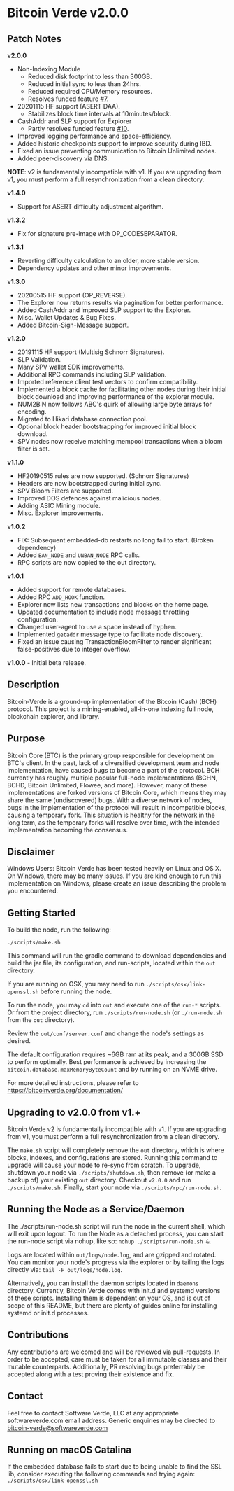 # Bitcoin Verde v2.0.0

## Patch Notes

**v2.0.0**
- Non-Indexing Module
    - Reduced disk footprint to less than 300GB.
    - Reduced initial sync to less than 24hrs.
    - Reduced required CPU/Memory resources.
    - Resolves funded feature [#7][i7].
- 20201115 HF support (ASERT DAA).
    - Stabilizes block time intervals at 10minutes/block.
- CashAddr and SLP support for Explorer
    - Partly resolves funded feature [#10][i10].
- Improved logging performance and space-efficiency.
- Added historic checkpoints support to improve security during IBD.
- Fixed an issue preventing communication to Bitcoin Unlimited nodes.
- Added peer-discovery via DNS.

**NOTE**: v2 is fundamentally incompatible with v1.
If you are upgrading from v1, you must perform a full resynchronization from a clean directory.

[i7]: https://github.com/softwareverde/bitcoin-verde/issues/7
[i10]: https://github.com/softwareverde/bitcoin-verde/issues/10

**v1.4.0**
- Support for ASERT difficulty adjustment algorithm.

**v1.3.2**
- Fix for signature pre-image with OP_CODESEPARATOR.

**v1.3.1**
- Reverting difficulty calculation to an older, more stable version.
- Dependency updates and other minor improvements.

**v1.3.0**
- 20200515 HF support (OP_REVERSE).
- The Explorer now returns results via pagination for better performance.
- Added CashAddr and improved SLP support to the Explorer.
- Misc. Wallet Updates & Bug Fixes.
- Added Bitcoin-Sign-Message support.


**v1.2.0**
- 20191115 HF support (Multisig Schnorr Signatures).
- SLP Validation.
- Many SPV wallet SDK improvements.
- Additional RPC commands including SLP validation.
- Imported reference client test vectors to confirm compatibility.
- Implemented a block cache for facilitating other nodes during their initial block download and improving performance
of the explorer module.
- NUM2BIN now follows ABC's quirk of allowing large byte arrays for encoding.
- Migrated to Hikari database connection pool.
- Optional block header bootstrapping for improved initial block download.
- SPV nodes now receive matching mempool transactions when a bloom filter is set.

**v1.1.0**

- HF20190515 rules are now supported. (Schnorr Signatures)
- Headers are now bootstrapped during initial sync.
- SPV Bloom Filters are supported.
- Improved DOS defences against malicious nodes.
- Adding ASIC Mining module.
- Misc. Explorer improvements.


**v1.0.2**

- FIX: Subsequent embedded-db restarts no long fail to start. (Broken dependency)
- Added `BAN_NODE` and `UNBAN_NODE` RPC calls.
- RPC scripts are now copied to the out directory.

**v1.0.1**

- Added support for remote databases.
- Added RPC `ADD_HOOK` function.
- Explorer now lists new transactions and blocks on the home page.
- Updated documentation to include node message throttling configuration.
- Changed user-agent to use a space instead of hyphen.
- Implemented `getaddr` message type to facilitate node discovery.
- Fixed an issue causing TransactionBloomFilter to render significant false-positives due to integer overflow.

**v1.0.0** - Initial beta release.


## Description


Bitcoin-Verde is a ground-up implementation of the Bitcoin (Cash) (BCH) protocol.  This project is a
mining-enabled, all-in-one indexing full node, blockchain explorer, and library.


## Purpose


Bitcoin Core (BTC) is the primary group responsible for development on BTC's client.  In the past, lack of
a diversified development team and node implementation, have caused bugs to become a part of the protocol.
BCH currently has roughly multiple popular full-node implementations (BCHN, BCHD, Bitcoin Unlimited, Flowee,
and more).  However, many of these implementations are forked versions of Bitcoin Core, which means they
may share the same (undiscovered) bugs.  With a diverse network of nodes, bugs in the implementation of the
protocol will result in incompatible blocks, causing a temporary fork.  This situation is healthy for the
network in the long term, as the temporary forks will resolve over time, with the intended implementation
becoming the consensus.


## Disclaimer

Windows Users: Bitcoin Verde has been tested heavily on Linux and OS X.  On Windows, there may be many
issues.  If you are kind enough to run this implementation on Windows, please create an issue describing
the problem you encountered.

## Getting Started


To build the node, run the following:

```
./scripts/make.sh
```

This command will run the gradle command to download dependencies and build the jar file, its
configuration, and run-scripts, located within the `out` directory.

If you are running on OSX, you may need to run `./scripts/osx/link-openssl.sh` before running the node.

To run the node, you may `cd` into `out` and execute one of the `run-*` scripts. Or from the project
directory, run `./scripts/run-node.sh` (or `./run-node.sh` from the `out` directory).

Review the `out/conf/server.conf` and change the node's settings as desired.

The default configuration requires ~6GB ram at its peak, and a 300GB SSD to perform optimally.  Best performance is
achieved by increasing the `bitcoin.database.maxMemoryByteCount` and by running on an NVME drive.

For more detailed instructions, please refer to https://bitcoinverde.org/documentation/


## Upgrading to v2.0.0 from v1.+

Bitcoin Verde v2 is fundamentally incompatible with v1.
If you are upgrading from v1, you must perform a full resynchronization from a clean directory.

The `make.sh` script will completely remove the `out` directory, which is where blocks, indexes, and
configurations are stored.  Running this command to upgrade will cause your node to re-sync from scratch.
To upgrade, shutdown your node via `./scripts/shutdown.sh`, then remove (or make a backup of) your existing `out`
directory.  Checkout `v2.0.0` and run `./scripts/make.sh`.  Finally, start your node via `./scripts/rpc/run-node.sh`.


## Running the Node as a Service/Daemon


The ./scripts/run-node.sh script will run the node in the current shell, which will exit upon logout.
To run the Node as a detached process, you can start the run-node script via nohup, like so:
`nohup ./scripts/run-node.sh &`.

Logs are located within `out/logs/node.log`, and are gzipped and rotated.  You can monitor your node's progress via
the explorer or by tailing the logs directly via: `tail -F out/logs/node.log`.

Alternatively, you can install the daemon scripts located in `daemons` directory.  Currently,
Bitcoin Verde comes with init.d and systemd versions of these scripts.  Installing them is
dependent on your OS, and is out of scope of this README, but there are plenty of guides online
for installing systemd or init.d processes.


## Contributions


Any contributions are welcomed and will be reviewed via pull-requests.  In order to be accepted,
care must be taken for all immutable classes and their mutable counterparts.  Additionally, PR
resolving bugs preferrably be accepted along with a test proving their existence and fix.


## Contact


Feel free to contact Software Verde, LLC at any appropriate softwareverde.com email address.
Generic enquiries may be directed to bitcoin-verde@softwareverde.com


## Running on macOS Catalina

If the embedded database fails to start due to being unable to find the SSL lib, consider
executing the following commands and trying again: `./scripts/osx/link-openssl.sh`

